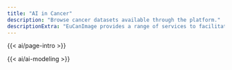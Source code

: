 ```yaml
---
title: "AI in Cancer"
description: "Browse cancer datasets available through the platform."
descriptionExtra: "EuCanImage provides a range of services to facilitate data discovery and access for the scientific and clinical community. In the following subsections, users can explore platform features specifically designed to support the retrieval of imaging and health data, and to understand the conditions under which such data can be accessed and used."
---
```


{{< ai/page-intro >}}

{{< ai/ai-modeling >}}
